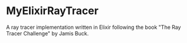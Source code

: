 # MyElixirRayTracer

A ray tracer implementation written in Elixir following the book "The Ray Tracer Challenge" by Jamis Buck.


